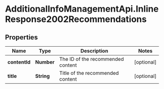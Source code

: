 # AdditionalInfoManagementApi.InlineResponse2002Recommendations

## Properties
Name | Type | Description | Notes
------------ | ------------- | ------------- | -------------
**contentId** | **Number** | The ID of the recommended content | [optional] 
**title** | **String** | Title of the recommended content | [optional] 
